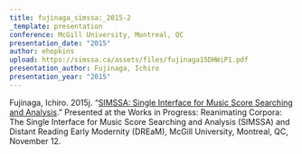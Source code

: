 ```yaml
---
title: fujinaga_simssa:_2015-2
_template: presentation
conference: McGill University, Montreal, QC
presentation_date: "2015"
author: ehopkins
upload: https://simssa.ca/assets/files/fujinaga15DHWiP1.pdf
presentation_author: Fujinaga, Ichiro
presentation_year: "2015"
---
```

Fujinaga, Ichiro. 2015j. “<a href="https://simssa.ca/assets/files/fujinaga15DHWiP1.pdf">SIMSSA: Single Interface for Music Score Searching and Analysis</a>.” Presented at the Works in Progress: Reanimating Corpora: The Single Interface for Music Score Searching and Analysis (SIMSSA) and Distant Reading Early Modernity (DREaM), McGill University, Montreal, QC, November 12.